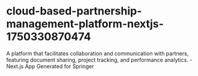 # cloud-based-partnership-management-platform-nextjs-1750330870474
A platform that facilitates collaboration and communication with partners, featuring document sharing, project tracking, and performance analytics. - Next.js App Generated for Springer
